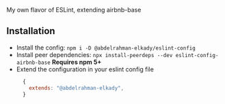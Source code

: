 My own flavor of ESLint, extending airbnb-base

## Installation

- Install the config: `npm i -D @abdelrahman-elkady/eslint-config`
- Install peer dependencies: `npx install-peerdeps --dev eslint-config-airbnb-base` **Requires npm 5+**
- Extend the configuration in your eslint config file
  ```js
    {
      extends: "@abdelrahman-elkady",
    }
  ```
